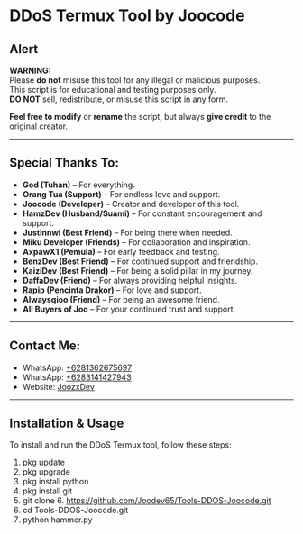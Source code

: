 # DDoS Termux Tool by Joocode

## Alert
**WARNING:**  
Please **do not** misuse this tool for any illegal or malicious purposes.  
This script is for educational and testing purposes only.  
**DO NOT** sell, redistribute, or misuse this script in any form.  

**Feel free to modify** or **rename** the script, but always **give credit** to the original creator.

---

## Special Thanks To:

- **God (Tuhan)** – For everything.
- **Orang Tua (Support)** – For endless love and support.
- **Joocode (Developer)** – Creator and developer of this tool.
- **HamzDev (Husband/Suami)** – For constant encouragement and support.
- **Justinnwi (Best Friend)** – For being there when needed.
- **Miku Developer (Friends)** – For collaboration and inspiration.
- **AxpawX1 (Pemula)** – For early feedback and testing.
- **BenzDev (Best Friend)** – For continued support and friendship.
- **KaiziDev (Best Friend)** – For being a solid pillar in my journey.
- **DaffaDev (Friend)** – For always providing helpful insights.
- **Rapip (Pencinta Drakor)** – For love and support.
- **Alwaysqioo (Friend)** – For being an awesome friend.
- **All Buyers of Joo** – For your continued trust and support.

---

## Contact Me:

- WhatsApp: [+6281362675697](https://wa.me/+6281362675697)
- WhatsApp: [+6283141427943](https://wa.me/+6283141427943)
- Website: [JoozxDev](https://joozxdev.my.id)

---

## Installation & Usage

To install and run the DDoS Termux tool, follow these steps:

1. pkg update
2. pkg upgrade
3. pkg install python
4. pkg install git
5. git clone 6. https://github.com/Joodev65/Tools-DDOS-Joocode.git
7. cd Tools-DDOS-Joocode.git
8. python hammer.py

